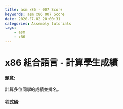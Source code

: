 ```yaml
---
title: asm x86 - 007 Score
keywords: asm x86 007 Score
date: 2020-07-02 20:00:31
categories: Assembly tutorials
tags:
    - asm
    - x86
---
```

# x86 組合語言 - 計算學生成績
#### 題意:
計算多位同學的成績並排名。

<!-- more -->
#### 程式碼:
<script src="https://gist.github.com/Daviswww/f271f806310b4cf84e8cb23861cf27ee.js"></script>